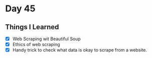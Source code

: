 Day 45
===============================================================================

Things I Learned
-------------------------------------------------------------------------------

- [x] Web Scraping wit Beautiful Soup
- [x] Ethics of web scraping
- [x] Handy trick to check what data is okay to scrape from a website.
